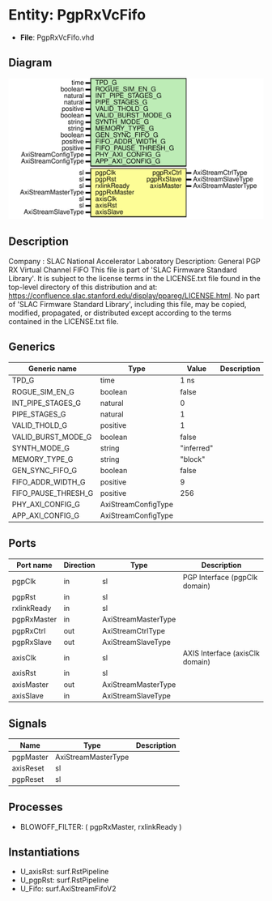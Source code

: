 # Entity: PgpRxVcFifo

- **File**: PgpRxVcFifo.vhd
## Diagram

![Diagram](PgpRxVcFifo.svg "Diagram")
## Description

Company    : SLAC National Accelerator Laboratory
Description: General PGP RX Virtual Channel FIFO
This file is part of 'SLAC Firmware Standard Library'.
It is subject to the license terms in the LICENSE.txt file found in the
top-level directory of this distribution and at:
   https://confluence.slac.stanford.edu/display/ppareg/LICENSE.html.
No part of 'SLAC Firmware Standard Library', including this file,
may be copied, modified, propagated, or distributed except according to
the terms contained in the LICENSE.txt file.
## Generics

| Generic name        | Type                | Value      | Description |
| ------------------- | ------------------- | ---------- | ----------- |
| TPD_G               | time                | 1 ns       |             |
| ROGUE_SIM_EN_G      | boolean             | false      |             |
| INT_PIPE_STAGES_G   | natural             | 0          |             |
| PIPE_STAGES_G       | natural             | 1          |             |
| VALID_THOLD_G       | positive            | 1          |             |
| VALID_BURST_MODE_G  | boolean             | false      |             |
| SYNTH_MODE_G        | string              | "inferred" |             |
| MEMORY_TYPE_G       | string              | "block"    |             |
| GEN_SYNC_FIFO_G     | boolean             | false      |             |
| FIFO_ADDR_WIDTH_G   | positive            | 9          |             |
| FIFO_PAUSE_THRESH_G | positive            | 256        |             |
| PHY_AXI_CONFIG_G    | AxiStreamConfigType |            |             |
| APP_AXI_CONFIG_G    | AxiStreamConfigType |            |             |
## Ports

| Port name   | Direction | Type                | Description                     |
| ----------- | --------- | ------------------- | ------------------------------- |
| pgpClk      | in        | sl                  | PGP Interface (pgpClk domain)   |
| pgpRst      | in        | sl                  |                                 |
| rxlinkReady | in        | sl                  |                                 |
| pgpRxMaster | in        | AxiStreamMasterType |                                 |
| pgpRxCtrl   | out       | AxiStreamCtrlType   |                                 |
| pgpRxSlave  | out       | AxiStreamSlaveType  |                                 |
| axisClk     | in        | sl                  | AXIS Interface (axisClk domain) |
| axisRst     | in        | sl                  |                                 |
| axisMaster  | out       | AxiStreamMasterType |                                 |
| axisSlave   | in        | AxiStreamSlaveType  |                                 |
## Signals

| Name      | Type                | Description |
| --------- | ------------------- | ----------- |
| pgpMaster | AxiStreamMasterType |             |
| axisReset | sl                  |             |
| pgpReset  | sl                  |             |
## Processes
- BLOWOFF_FILTER: ( pgpRxMaster, rxlinkReady )
## Instantiations

- U_axisRst: surf.RstPipeline
- U_pgpRst: surf.RstPipeline
- U_Fifo: surf.AxiStreamFifoV2
